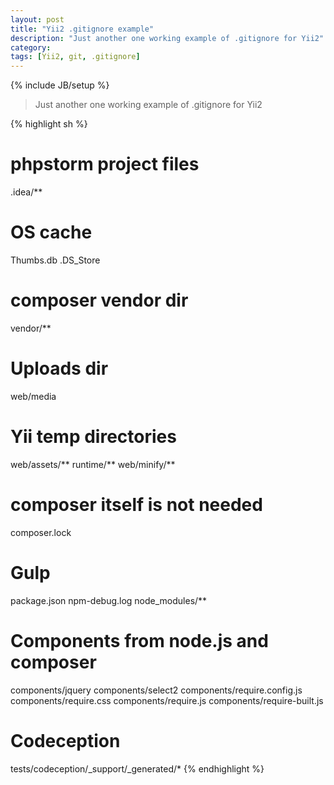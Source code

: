 ```yaml
---
layout: post
title: "Yii2 .gitignore example"
description: "Just another one working example of .gitignore for Yii2"
category: 
tags: [Yii2, git, .gitignore]
---
```

{% include JB/setup %}

>Just another one working example of .gitignore for Yii2

{% highlight sh %}
# phpstorm project files
.idea/**

# OS cache
Thumbs.db
.DS_Store

# composer vendor dir
vendor/**

# Uploads dir
web/media

# Yii temp directories
web/assets/**
runtime/**
web/minify/**

# composer itself is not needed
composer.lock

# Gulp
package.json
npm-debug.log
node_modules/**

# Components from node.js and composer
components/jquery
components/select2
components/require.config.js
components/require.css
components/require.js
components/require-built.js

# Codeception
tests/codeception/_support/_generated/*
{% endhighlight %}